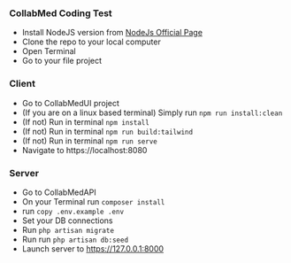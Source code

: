 
### CollabMed Coding Test

- Install NodeJS  version from <a href="https://nodejs.org/en/?ref=creativetim">NodeJs Official Page</a>
- Clone the repo to your local computer
- Open Terminal
- Go to your file project 

### Client

- Go to CollabMedUI project 
- (If you are on a linux based terminal) Simply run `npm run install:clean`
- (If not) Run in terminal `npm install`
- (If not) Run in terminal `npm run build:tailwind` 
- (If not) Run in terminal `npm run serve`
- Navigate to https://localhost:8080


### Server
- Go to CollabMedAPI
- On your Terminal run `composer install`
- run `copy .env.example .env`
- Set your DB connections
- Run  `php artisan migrate`
- Run run `php artisan db:seed`
- Launch server to https://127.0.0.1:8000

